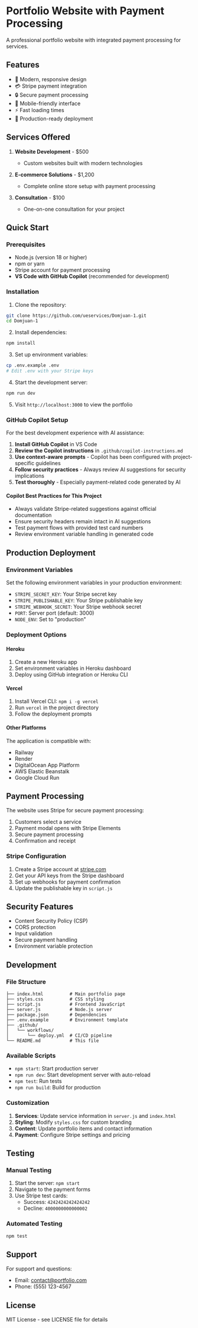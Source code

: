 # Portfolio Website with Payment Processing

A professional portfolio website with integrated payment processing for services.

## Features

- 🎨 Modern, responsive design
- 💳 Stripe payment integration
- 🔒 Secure payment processing
- 📱 Mobile-friendly interface
- ⚡ Fast loading times
- 🚀 Production-ready deployment

## Services Offered

1. **Website Development** - $500
   - Custom websites built with modern technologies
   
2. **E-commerce Solutions** - $1,200
   - Complete online store setup with payment processing
   
3. **Consultation** - $100
   - One-on-one consultation for your project

## Quick Start

### Prerequisites

- Node.js (version 18 or higher)
- npm or yarn
- Stripe account for payment processing
- **VS Code with GitHub Copilot** (recommended for development)

### Installation

1. Clone the repository:
```bash
git clone https://github.com/ueservices/Domjuan-1.git
cd Domjuan-1
```

2. Install dependencies:
```bash
npm install
```

3. Set up environment variables:
```bash
cp .env.example .env
# Edit .env with your Stripe keys
```

4. Start the development server:
```bash
npm run dev
```

5. Visit `http://localhost:3000` to view the portfolio

### GitHub Copilot Setup

For the best development experience with AI assistance:

1. **Install GitHub Copilot** in VS Code
2. **Review the Copilot instructions** in `.github/copilot-instructions.md`
3. **Use context-aware prompts** - Copilot has been configured with project-specific guidelines
4. **Follow security practices** - Always review AI suggestions for security implications
5. **Test thoroughly** - Especially payment-related code generated by AI

#### Copilot Best Practices for This Project

- Always validate Stripe-related suggestions against official documentation
- Ensure security headers remain intact in AI suggestions
- Test payment flows with provided test card numbers
- Review environment variable handling in generated code

## Production Deployment

### Environment Variables

Set the following environment variables in your production environment:

- `STRIPE_SECRET_KEY`: Your Stripe secret key
- `STRIPE_PUBLISHABLE_KEY`: Your Stripe publishable key  
- `STRIPE_WEBHOOK_SECRET`: Your Stripe webhook secret
- `PORT`: Server port (default: 3000)
- `NODE_ENV`: Set to "production"

### Deployment Options

#### Heroku

1. Create a new Heroku app
2. Set environment variables in Heroku dashboard
3. Deploy using GitHub integration or Heroku CLI

#### Vercel

1. Install Vercel CLI: `npm i -g vercel`
2. Run `vercel` in the project directory
3. Follow the deployment prompts

#### Other Platforms

The application is compatible with:
- Railway
- Render
- DigitalOcean App Platform
- AWS Elastic Beanstalk
- Google Cloud Run

## Payment Processing

The website uses Stripe for secure payment processing:

1. Customers select a service
2. Payment modal opens with Stripe Elements
3. Secure payment processing
4. Confirmation and receipt

### Stripe Configuration

1. Create a Stripe account at [stripe.com](https://stripe.com)
2. Get your API keys from the Stripe dashboard
3. Set up webhooks for payment confirmation
4. Update the publishable key in `script.js`

## Security Features

- Content Security Policy (CSP)
- CORS protection
- Input validation
- Secure payment handling
- Environment variable protection

## Development

### File Structure

```
├── index.html          # Main portfolio page
├── styles.css          # CSS styling
├── script.js           # Frontend JavaScript
├── server.js           # Node.js server
├── package.json        # Dependencies
├── .env.example        # Environment template
├── .github/
│   └── workflows/
│       └── deploy.yml  # CI/CD pipeline
└── README.md           # This file
```

### Available Scripts

- `npm start`: Start production server
- `npm run dev`: Start development server with auto-reload
- `npm test`: Run tests
- `npm run build`: Build for production

### Customization

1. **Services**: Update service information in `server.js` and `index.html`
2. **Styling**: Modify `styles.css` for custom branding
3. **Content**: Update portfolio items and contact information
4. **Payment**: Configure Stripe settings and pricing

## Testing

### Manual Testing

1. Start the server: `npm start`
2. Navigate to the payment forms
3. Use Stripe test cards:
   - Success: `4242424242424242`
   - Decline: `4000000000000002`

### Automated Testing

```bash
npm test
```

## Support

For support and questions:
- Email: contact@portfolio.com
- Phone: (555) 123-4567

## License

MIT License - see LICENSE file for details
